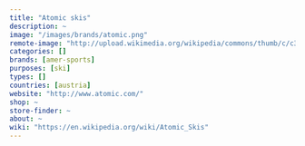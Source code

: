 ```yaml
---
title: "Atomic skis"
description: ~
image: "/images/brands/atomic.png"
remote-image: "http://upload.wikimedia.org/wikipedia/commons/thumb/c/c3/Logo-with-device01.jpg/220px-Logo-with-device01.jpg"
categories: []
brands: [amer-sports]
purposes: [ski]
types: []
countries: [austria]
website: "http://www.atomic.com/"
shop: ~
store-finder: ~
about: ~
wiki: "https://en.wikipedia.org/wiki/Atomic_Skis"
---
```

